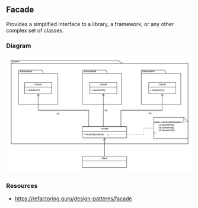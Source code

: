 ## Facade

 Provides a simplified interface to a library, a framework, or any other complex set of classes.

### Diagram
![image info](./Facade_UML.png)

### Resources
* https://refactoring.guru/design-patterns/facade
